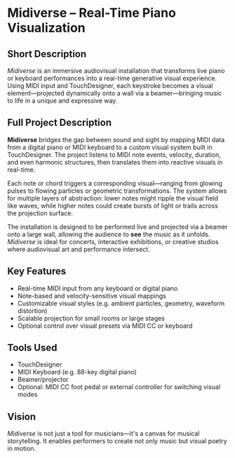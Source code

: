 # Midiverse – Real-Time Piano Visualization

## Short Description
*Midiverse* is an immersive audiovisual installation that transforms live piano or keyboard performances into a real-time generative visual experience. Using MIDI input and TouchDesigner, each keystroke becomes a visual element—projected dynamically onto a wall via a beamer—bringing music to life in a unique and expressive way.

## Full Project Description
**Midiverse** bridges the gap between sound and sight by mapping MIDI data from a digital piano or MIDI keyboard to a custom visual system built in TouchDesigner. The project listens to MIDI note events, velocity, duration, and even harmonic structures, then translates them into reactive visuals in real-time.

Each note or chord triggers a corresponding visual—ranging from glowing pulses to flowing particles or geometric transformations. The system allows for multiple layers of abstraction: lower notes might ripple the visual field like waves, while higher notes could create bursts of light or trails across the projection surface.

The installation is designed to be performed live and projected via a beamer onto a large wall, allowing the audience to **see** the music as it unfolds. *Midiverse* is ideal for concerts, interactive exhibitions, or creative studios where audiovisual art and performance intersect.

## Key Features
- Real-time MIDI input from any keyboard or digital piano  
- Note-based and velocity-sensitive visual mappings  
- Customizable visual styles (e.g. ambient particles, geometry, waveform distortion)  
- Scalable projection for small rooms or large stages  
- Optional control over visual presets via MIDI CC or keyboard  

## Tools Used
- TouchDesigner  
- MIDI Keyboard (e.g. 88-key digital piano)  
- Beamer/projector  
- Optional: MIDI CC foot pedal or external controller for switching visual modes  

## Vision
*Midiverse* is not just a tool for musicians—it's a canvas for musical storytelling. It enables performers to create not only music but visual poetry in motion.
